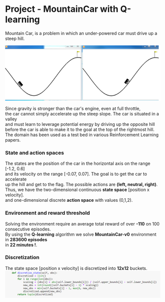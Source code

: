 # Project - MountainCar with Q-learning   
    
Mountain Car, is a problem in which an under-powered car must drive up a steep hill.   
    
![](images/two_diagr_mcar_0.5.png)

Since gravity is stronger than the car's engine, even at full throttle,    
the car cannot simply accelerate up the steep slope. The car is situated in a valley    
and must learn to leverage potential energy by driving up the opposite hill     
before the car is able to make it to the goal at the top of the rightmost hill.   
The domain has been used as a test bed in various Reinforcement Learning papers.   

### State and action spaces

The states are the position of the car in the horizontal axis on the range [-1.2, 0.6]      
and its velocity on the range [-0.07, 0.07]. The goal is to get the car to accelerate    
up the hill and get to the flag.  The possible actions are __(left, neutral, right)__.   
Thus, we have the two-dimensional continuous __state space__   [position x velocity].   
and one-dimensional discrete __action space__ with values (0,1,2).    

### Environment and reward threshold

Solving the environment require an average total reward of over __-110__ on 100 consecutive episodes.    
By using the __Q-learning__ algorithm we solve __MountainCar-v0__ environment in **283600 episodes**   
in **22 minutes !**.

### Discretization

The state space [position x velocity] is discretized into __12x12__  buckets.
![](images/discretize_function.png)




